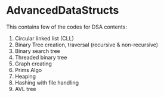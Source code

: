# AdvancedDataStructs
This contains few of the codes for DSA
contents:
1. Circular linked list (CLL)
2. Binary Tree creation, traversal (recursive & non-recursive)
3. Binary search tree
4. Threaded binary tree
5. Graph creating
6. Prims Algo
7. Heaping
8. Hashing with file handling
9. AVL tree 
